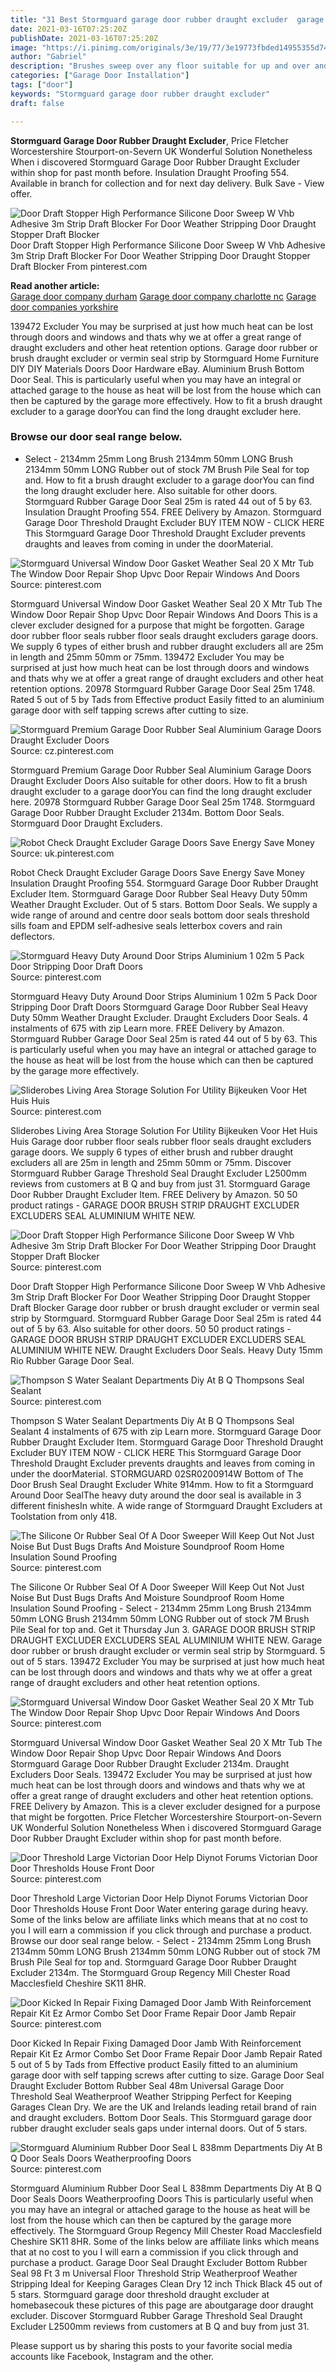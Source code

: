 ```yaml
---
title: "31 Best Stormguard garage door rubber draught excluder  garage door Style"
date: 2021-03-16T07:25:20Z
publishDate: 2021-03-16T07:25:20Z
image: "https://i.pinimg.com/originals/3e/19/77/3e19773fbded14955355d74269fa3ace.jpg"
author: "Gabriel"
description: "Brushes sweep over any floor suitable for up and over and. We supply a wide range of around and centre door seals bottom door seals threshold sills foam and EPDM self-adhesive seals letterbox covers and rain deflectors. Stormguard garage door rubber draught excluder"
categories: ["Garage Door Installation"]
tags: ["door"]
keywords: "Stormguard garage door rubber draught excluder"
draft: false

---
```

<!-- Head tag Code -->
**Stormguard Garage Door Rubber Draught Excluder**, Price Fletcher Worcestershire Stourport-on-Severn UK Wonderful Solution Nonetheless When i discovered Stormguard Garage Door Rubber Draught Excluder within shop for past month before. Insulation Draught Proofing 554. Available in branch for collection and for next day delivery. Bulk Save - View offer.

![Door Draft Stopper High Performance Silicone Door Sweep W Vhb Adhesive 3m Strip Draft Blocker For Door Weather Stripping Door Draught Stopper Draft Blocker](https://i.pinimg.com/474x/77/92/64/779264ea36a1b303d51ef37e5e75cef1.jpg "Door Draft Stopper High Performance Silicone Door Sweep W Vhb Adhesive 3m Strip Draft Blocker For Door Weather Stripping Door Draught Stopper Draft Blocker")
Door Draft Stopper High Performance Silicone Door Sweep W Vhb Adhesive 3m Strip Draft Blocker For Door Weather Stripping Door Draught Stopper Draft Blocker From pinterest.com

**Read another article:**  
[Garage door company durham](/garage-door-company-durham/)
[Garage door company charlotte nc](/garage-door-company-charlotte-nc/)
[Garage door companies yorkshire](/garage-door-companies-yorkshire/)


139472 Excluder You may be surprised at just how much heat can be lost through doors and windows and thats why we at offer a great range of draught excluders and other heat retention options. Garage door rubber or brush draught excluder or vermin seal strip by Stormguard Home Furniture DIY DIY Materials Doors Door Hardware eBay. Aluminium Brush Bottom Door Seal. This is particularly useful when you may have an integral or attached garage to the house as heat will be lost from the house which can then be captured by the garage more effectively. How to fit a brush draught excluder to a garage doorYou can find the long draught excluder here.

### Browse our door seal range below.

- Select - 2134mm 25mm Long Brush 2134mm 50mm LONG Brush 2134mm 50mm LONG Rubber out of stock 7M Brush Pile Seal for top and. How to fit a brush draught excluder to a garage doorYou can find the long draught excluder here. Also suitable for other doors. Stormguard Rubber Garage Door Seal 25m is rated 44 out of 5 by 63. Insulation Draught Proofing 554. FREE Delivery by Amazon. Stormguard Garage Door Threshold Draught Excluder BUY ITEM NOW - CLICK HERE This Stormguard Garage Door Threshold Draught Excluder prevents draughts and leaves from coming in under the doorMaterial.


![Stormguard Universal Window Door Gasket Weather Seal 20 X Mtr Tub The Window Door Repair Shop Upvc Door Repair Windows And Doors](https://i.pinimg.com/150x150/38/01/b3/3801b337336b9bb7dae0f54401f8b5a3.jpg "Stormguard Universal Window Door Gasket Weather Seal 20 X Mtr Tub The Window Door Repair Shop Upvc Door Repair Windows And Doors")
Source: pinterest.com

Stormguard Universal Window Door Gasket Weather Seal 20 X Mtr Tub The Window Door Repair Shop Upvc Door Repair Windows And Doors This is a clever excluder designed for a purpose that might be forgotten. Garage door rubber floor seals rubber floor seals draught excluders garage doors. We supply 6 types of either brush and rubber draught excluders all are 25m in length and 25mm 50mm or 75mm. 139472 Excluder You may be surprised at just how much heat can be lost through doors and windows and thats why we at offer a great range of draught excluders and other heat retention options. 20978 Stormguard Rubber Garage Door Seal 25m 1748. Rated 5 out of 5 by Tads from Effective product Easily fitted to an aluminium garage door with self tapping screws after cutting to size.

![Stormguard Premium Garage Door Rubber Seal Aluminium Garage Doors Draught Excluder Doors](https://i.pinimg.com/originals/7b/5b/73/7b5b73dc7ccd9f3406285550709269bd.jpg "Stormguard Premium Garage Door Rubber Seal Aluminium Garage Doors Draught Excluder Doors")
Source: cz.pinterest.com

Stormguard Premium Garage Door Rubber Seal Aluminium Garage Doors Draught Excluder Doors Also suitable for other doors. How to fit a brush draught excluder to a garage doorYou can find the long draught excluder here. 20978 Stormguard Rubber Garage Door Seal 25m 1748. Stormguard Garage Door Rubber Draught Excluder 2134m. Bottom Door Seals. Stormguard Door Draught Excluders.

![Robot Check Draught Excluder Garage Doors Save Energy Save Money](https://i.pinimg.com/originals/fd/ef/51/fdef513f2c6a49e3273b9f4a1b6a99ce.jpg "Robot Check Draught Excluder Garage Doors Save Energy Save Money")
Source: uk.pinterest.com

Robot Check Draught Excluder Garage Doors Save Energy Save Money Insulation Draught Proofing 554. Stormguard Garage Door Rubber Draught Excluder Item. Stormguard Garage Door Rubber Seal Heavy Duty 50mm Weather Draught Excluder. Out of 5 stars. Bottom Door Seals. We supply a wide range of around and centre door seals bottom door seals threshold sills foam and EPDM self-adhesive seals letterbox covers and rain deflectors.

![Stormguard Heavy Duty Around Door Strips Aluminium 1 02m 5 Pack Door Stripping Door Draft Doors](https://i.pinimg.com/originals/ac/08/ae/ac08ae2c1dbc73f1811705530df70a8f.jpg "Stormguard Heavy Duty Around Door Strips Aluminium 1 02m 5 Pack Door Stripping Door Draft Doors")
Source: pinterest.com

Stormguard Heavy Duty Around Door Strips Aluminium 1 02m 5 Pack Door Stripping Door Draft Doors Stormguard Garage Door Rubber Seal Heavy Duty 50mm Weather Draught Excluder. Draught Excluders Door Seals. 4 instalments of 675 with zip Learn more. FREE Delivery by Amazon. Stormguard Rubber Garage Door Seal 25m is rated 44 out of 5 by 63. This is particularly useful when you may have an integral or attached garage to the house as heat will be lost from the house which can then be captured by the garage more effectively.

![Sliderobes Living Area Storage Solution For Utility Bijkeuken Voor Het Huis Huis](https://i.pinimg.com/originals/b3/f6/3c/b3f63c14466bbaf4eb24987bba4d51da.png "Sliderobes Living Area Storage Solution For Utility Bijkeuken Voor Het Huis Huis")
Source: pinterest.com

Sliderobes Living Area Storage Solution For Utility Bijkeuken Voor Het Huis Huis Garage door rubber floor seals rubber floor seals draught excluders garage doors. We supply 6 types of either brush and rubber draught excluders all are 25m in length and 25mm 50mm or 75mm. Discover Stormguard Rubber Garage Threshold Seal Draught Excluder L2500mm reviews from customers at B Q and buy from just 31. Stormguard Garage Door Rubber Draught Excluder Item. FREE Delivery by Amazon. 50 50 product ratings - GARAGE DOOR BRUSH STRIP DRAUGHT EXCLUDER EXCLUDERS SEAL ALUMINIUM WHITE NEW.

![Door Draft Stopper High Performance Silicone Door Sweep W Vhb Adhesive 3m Strip Draft Blocker For Door Weather Stripping Door Draught Stopper Draft Blocker](https://i.pinimg.com/474x/77/92/64/779264ea36a1b303d51ef37e5e75cef1.jpg "Door Draft Stopper High Performance Silicone Door Sweep W Vhb Adhesive 3m Strip Draft Blocker For Door Weather Stripping Door Draught Stopper Draft Blocker")
Source: pinterest.com

Door Draft Stopper High Performance Silicone Door Sweep W Vhb Adhesive 3m Strip Draft Blocker For Door Weather Stripping Door Draught Stopper Draft Blocker Garage door rubber or brush draught excluder or vermin seal strip by Stormguard. Stormguard Rubber Garage Door Seal 25m is rated 44 out of 5 by 63. Also suitable for other doors. 50 50 product ratings - GARAGE DOOR BRUSH STRIP DRAUGHT EXCLUDER EXCLUDERS SEAL ALUMINIUM WHITE NEW. Draught Excluders Door Seals. Heavy Duty 15mm Rio Rubber Garage Door Seal.

![Thompson S Water Sealant Departments Diy At B Q Thompsons Seal Sealant](https://i.pinimg.com/originals/c4/9a/9f/c49a9f05cdb00012039ea2bcc533f4a7.jpg "Thompson S Water Sealant Departments Diy At B Q Thompsons Seal Sealant")
Source: pinterest.com

Thompson S Water Sealant Departments Diy At B Q Thompsons Seal Sealant 4 instalments of 675 with zip Learn more. Stormguard Garage Door Rubber Draught Excluder Item. Stormguard Garage Door Threshold Draught Excluder BUY ITEM NOW - CLICK HERE This Stormguard Garage Door Threshold Draught Excluder prevents draughts and leaves from coming in under the doorMaterial. STORMGUARD 02SR0200914W Bottom of The Door Brush Seal Draught Excluder White 914mm. How to fit a Stormguard Around Door SealThe heavy duty around the door seal is available in 3 different finishesIn white. A wide range of Stormguard Draught Excluders at Toolstation from only 418.

![The Silicone Or Rubber Seal Of A Door Sweeper Will Keep Out Not Just Noise But Dust Bugs Drafts And Moisture Soundproof Room Home Insulation Sound Proofing](https://i.pinimg.com/736x/3e/ce/6d/3ece6d3779db987c002d7e91661b9bf6.jpg "The Silicone Or Rubber Seal Of A Door Sweeper Will Keep Out Not Just Noise But Dust Bugs Drafts And Moisture Soundproof Room Home Insulation Sound Proofing")
Source: pinterest.com

The Silicone Or Rubber Seal Of A Door Sweeper Will Keep Out Not Just Noise But Dust Bugs Drafts And Moisture Soundproof Room Home Insulation Sound Proofing - Select - 2134mm 25mm Long Brush 2134mm 50mm LONG Brush 2134mm 50mm LONG Rubber out of stock 7M Brush Pile Seal for top and. Get it Thursday Jun 3. GARAGE DOOR BRUSH STRIP DRAUGHT EXCLUDER EXCLUDERS SEAL ALUMINIUM WHITE NEW. Garage door rubber or brush draught excluder or vermin seal strip by Stormguard. 5 out of 5 stars. 139472 Excluder You may be surprised at just how much heat can be lost through doors and windows and thats why we at offer a great range of draught excluders and other heat retention options.

![Stormguard Universal Window Door Gasket Weather Seal 20 X Mtr Tub The Window Door Repair Shop Upvc Door Repair Windows And Doors](https://i.pinimg.com/236x/20/51/5f/20515f10f80e7e238d0bb8537b98d8fc--seals-laundry.jpg "Stormguard Universal Window Door Gasket Weather Seal 20 X Mtr Tub The Window Door Repair Shop Upvc Door Repair Windows And Doors")
Source: pinterest.com

Stormguard Universal Window Door Gasket Weather Seal 20 X Mtr Tub The Window Door Repair Shop Upvc Door Repair Windows And Doors Stormguard Garage Door Rubber Draught Excluder 2134m. Draught Excluders Door Seals. 139472 Excluder You may be surprised at just how much heat can be lost through doors and windows and thats why we at offer a great range of draught excluders and other heat retention options. FREE Delivery by Amazon. This is a clever excluder designed for a purpose that might be forgotten. Price Fletcher Worcestershire Stourport-on-Severn UK Wonderful Solution Nonetheless When i discovered Stormguard Garage Door Rubber Draught Excluder within shop for past month before.

![Door Threshold Large Victorian Door Help Diynot Forums Victorian Door Door Thresholds House Front Door](https://i.pinimg.com/originals/c5/84/c9/c584c922ac9d1721fb1bc454e5173d9e.jpg "Door Threshold Large Victorian Door Help Diynot Forums Victorian Door Door Thresholds House Front Door")
Source: pinterest.com

Door Threshold Large Victorian Door Help Diynot Forums Victorian Door Door Thresholds House Front Door Water entering garage during heavy. Some of the links below are affiliate links which means that at no cost to you I will earn a commission if you click through and purchase a product. Browse our door seal range below. - Select - 2134mm 25mm Long Brush 2134mm 50mm LONG Brush 2134mm 50mm LONG Rubber out of stock 7M Brush Pile Seal for top and. Stormguard Garage Door Rubber Draught Excluder 2134m. The Stormguard Group Regency Mill Chester Road Macclesfield Cheshire SK11 8HR.

![Door Kicked In Repair Fixing Damaged Door Jamb With Reinforcement Repair Kit Ez Armor Combo Set Door Frame Repair Door Jamb Repair](https://i.pinimg.com/564x/b9/7a/29/b97a29dd41d20c741a69b1fb46c19895--door-jamb.jpg "Door Kicked In Repair Fixing Damaged Door Jamb With Reinforcement Repair Kit Ez Armor Combo Set Door Frame Repair Door Jamb Repair")
Source: pinterest.com

Door Kicked In Repair Fixing Damaged Door Jamb With Reinforcement Repair Kit Ez Armor Combo Set Door Frame Repair Door Jamb Repair Rated 5 out of 5 by Tads from Effective product Easily fitted to an aluminium garage door with self tapping screws after cutting to size. Garage Door Seal Draught Excluder Bottom Rubber Seal 48m Universal Garage Door Threshold Seal Weatherproof Weather Stripping Perfect for Keeping Garages Clean Dry. We are the UK and Irelands leading retail brand of rain and draught excluders. Bottom Door Seals. This Stormguard garage door rubber draught excluder seals gaps under internal doors. Out of 5 stars.

![Stormguard Aluminium Rubber Door Seal L 838mm Departments Diy At B Q Door Seals Doors Weatherproofing Doors](https://i.pinimg.com/originals/3e/19/77/3e19773fbded14955355d74269fa3ace.jpg "Stormguard Aluminium Rubber Door Seal L 838mm Departments Diy At B Q Door Seals Doors Weatherproofing Doors")
Source: pinterest.com

Stormguard Aluminium Rubber Door Seal L 838mm Departments Diy At B Q Door Seals Doors Weatherproofing Doors This is particularly useful when you may have an integral or attached garage to the house as heat will be lost from the house which can then be captured by the garage more effectively. The Stormguard Group Regency Mill Chester Road Macclesfield Cheshire SK11 8HR. Some of the links below are affiliate links which means that at no cost to you I will earn a commission if you click through and purchase a product. Garage Door Seal Draught Excluder Bottom Rubber Seal 98 Ft 3 m Universal Floor Threshold Strip Weatherproof Weather Stripping Ideal for Keeping Garages Clean Dry 12 inch Thick Black 45 out of 5 stars. Stormguard garage door threshold draught excluder at homebasecouk these pictures of this page are aboutgarage door draught excluder. Discover Stormguard Rubber Garage Threshold Seal Draught Excluder L2500mm reviews from customers at B Q and buy from just 31.

Please support us by sharing this posts to your favorite social media accounts like Facebook, Instagram and the other.

